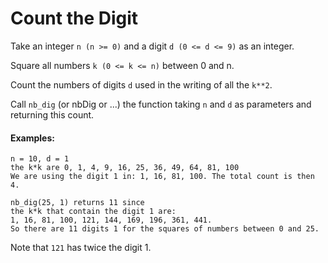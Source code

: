 # Count the Digit
Take an integer `n (n >= 0)` and a digit `d (0 <= d <= 9)` as an integer. 

Square all numbers `k (0 <= k <= n)` between 0 and n. 

Count the numbers of digits `d` used in the writing of all the `k**2`. 

Call `nb_dig` (or nbDig or ...) the function taking `n` and `d` as parameters and returning this count.

#### Examples:
```
n = 10, d = 1 
the k*k are 0, 1, 4, 9, 16, 25, 36, 49, 64, 81, 100
We are using the digit 1 in: 1, 16, 81, 100. The total count is then 4.

nb_dig(25, 1) returns 11 since
the k*k that contain the digit 1 are:
1, 16, 81, 100, 121, 144, 169, 196, 361, 441.
So there are 11 digits 1 for the squares of numbers between 0 and 25.
```
Note that `121` has twice the digit 1.